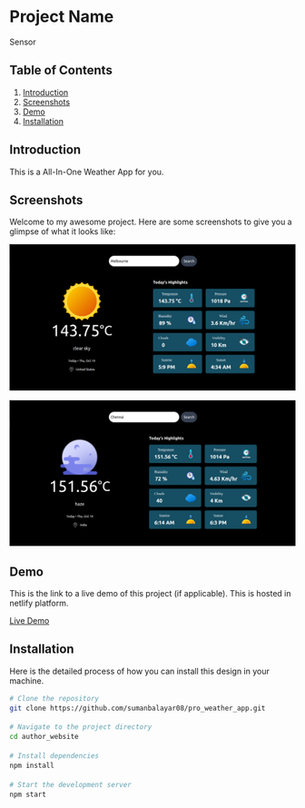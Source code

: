 # Project Name

Sensor 

## Table of Contents

1. [Introduction](#introduction)
2. [Screenshots](#screenshots)
3. [Demo](#demo)
4. [Installation](#installation)

## Introduction

This is a All-In-One Weather App for you.

## Screenshots

Welcome to my awesome project. Here are some screenshots to give you a glimpse of what it looks like:


![Screenshot 1](src/images/part1.png)

![Screenshot 2](src/images/part2.png)


## Demo

This is the link to a live demo of this project (if applicable). This is hosted in netlify platform.

[Live Demo](https://sensor.netlify.app)

## Installation

Here is the detailed process of how you can install this design in your machine.

```bash
# Clone the repository
git clone https://github.com/sumanbalayar08/pro_weather_app.git

# Navigate to the project directory
cd author_website

# Install dependencies
npm install

# Start the development server
npm start
